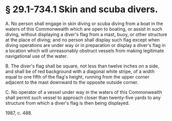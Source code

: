 # § 29.1-734.1 Skin and scuba divers.

<p>A. No person shall engage in skin diving or scuba diving from a boat in the waters of this Commonwealth which are open to boating, or assist in such diving, without displaying a diver's flag from a mast, buoy, or other structure at the place of diving; and no person shall display such flag except when diving operations are under way or in preparation or display a diver's flag in a location which will unreasonably obstruct vessels from making legitimate navigational use of the water.</p><p>B. The diver's flag shall be square, not less than twelve inches on a side, and shall be of red background with a diagonal white stripe, of a width equal to one fifth of the flag's height, running from the upper corner adjacent to the mast downward to the opposite outside corner.</p><p>C. No operator of a vessel under way in the waters of this Commonwealth shall permit such vessel to approach closer than twenty-five yards to any structure from which a diver's flag is then being displayed.</p><p>1987, c. 488.</p>